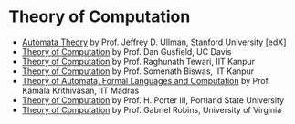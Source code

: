 # Theory of Computation

* [Automata Theory](https://www.edx.org/course/automata-theory) by Prof. Jeffrey D. Ullman, Stanford University [edX]
* [Theory of Computation](https://www.youtube.com/watch?v=7w_hO_1sPuA&list=PL_w_qWAQZtAYRxrBXDwlSGo5tgm7bXJqW) by Prof. Dan Gusfield, UC Davis
* [Theory of Computation](https://nptel.ac.in/courses/106/104/106104148/) by Prof. Raghunath Tewari, IIT Kanpur
* [Theory of Computation](https://nptel.ac.in/courses/106/104/106104028/) by Prof. Somenath Biswas, IIT Kanpur
* [Theory of Automata, Formal Languages and Computation](https://nptel.ac.in/courses/106/106/106106049/) by Prof. Kamala Krithivasan, IIT Madras
* [Theory of Computation](http://web.cecs.pdx.edu/~harry/videos/) by Prof. H. Porter III, Portland State University
* [Theory of Computation](http://www.cs.virginia.edu/~robins/cs3102/) by Prof. Gabriel Robins, University of Virginia